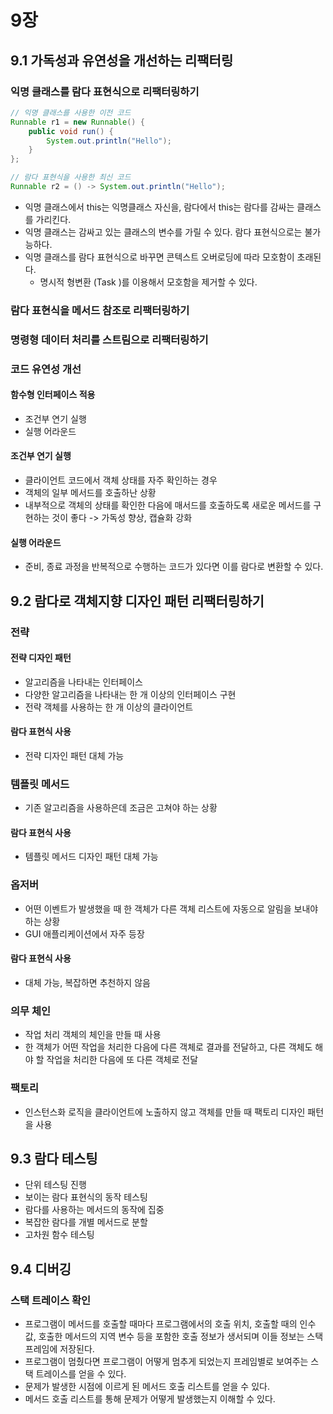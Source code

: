 # 9장



## 9.1 가독성과 유연성을 개선하는 리팩터링



### 익명 클래스를 람다 표현식으로 리팩터링하기

```java
// 익명 클래스를 사용한 이전 코드
Runnable r1 = new Runnable() {
    public void run() {
        System.out.println("Hello");
    }
};

// 람다 표현식을 사용한 최신 코드
Runnable r2 = () -> System.out.println("Hello");
```

- 익명 클래스에서 this는 익명클래스 자신을, 람다에서 this는 람다를 감싸는 클래스를 가리킨다.
- 익명 클래스는 감싸고 있는 클래스의 변수를 가릴 수 있다. 람다 표현식으로는 불가능하다.
- 익명 클래스를 람다 표현식으로 바꾸면 콘텍스트 오버로딩에 따라 모호함이 초래된다.
  - 명시적 형변환 (Task )를 이용해서 모호함을 제거할 수 있다.

### 람다 표현식을 메서드 참조로 리팩터링하기

### 명령형 데이터 처리를 스트림으로 리팩터링하기



### 코드 유연성 개선

#### 함수형 인터페이스 적용

- 조건부 연기 실행
- 실행 어라운드



#### 조건부 연기 실행

- 클라이언트 코드에서 객체 상태를 자주 확인하는 경우
- 객체의 일부 메서드를 호출하난 상황
- 내부적으로 객체의 상태를 확인한 다음에 매서드를 호출하도록 새로운 메서드를 구현하는 것이 좋다 -> 가독성 향상, 캡슐화 강화



#### 실행 어라운드

- 준비, 종료 과정을 반복적으로 수행하는 코드가 있다면 이를 람다로 변환할 수 있다.





## 9.2 람다로 객체지향 디자인 패턴 리팩터링하기



### 전략



#### 전략 디자인 패턴

- 알고리즘을 나타내는 인터페이스
- 다양한 알고리즘을 나타내는 한 개 이상의 인터페이스 구현
- 전략 객체를 사용하는 한 개 이상의 클라이언트



#### 람다 표현식 사용

- 전략 디자인 패턴 대체 가능



### 템플릿 메서드

- 기존 알고리즘을 사용하은데 조금은 고쳐야 하는 상황



#### 람다 표현식 사용

- 템플릿 메서드 디자인 패턴 대체 가능





### 옵저버

- 어떤 이벤트가 발생했을 때 한 객체가 다른 객체 리스트에 자동으로 알림을 보내야 하는 상황
- GUI 애플리케이션에서 자주 등장



#### 람다 표현식 사용

- 대체 가능, 복잡하면 추천하지 않음



### 의무 체인

- 작업 처리 객체의 체인을 만들 때 사용
- 한 객체가 어떤 작업을 처리한 다음에 다른 객체로 결과를 전달하고, 다른 객체도 해야 할 작업을 처리한 다음에 또 다른 객체로 전달



### 팩토리

- 인스턴스화 로직을 클라이언트에 노출하지 않고 객체를 만들 때 팩토리 디자인 패턴을 사용





## 9.3 람다 테스팅

- 단위 테스팅 진행
- 보이는 람다 표현식의 동작 테스팅
- 람다를 사용하는 메서드의 동작에 집중
- 복잡한 람다를 개별 메서드로 분할
- 고차원 함수 테스팅



## 9.4 디버깅



### 스택 트레이스 확인

- 프로그램이 메서드를 호출할 때마다 프로그램에서의 호출 위치, 호출할 때의 인수값, 호출한 메서드의 지역 변수 등을 포함한 호출 정보가 생서되며 이들 정보는 스택 프레임에 저장된다.
- 프로그램이 멈췄다면 프로그램이 어떻게 멈추게 되었는지 프레임별로 보여주는 스택 트레이스를 얻을 수 있다.
- 문제가 발생한 시점에 이르게 된 메서드 호출 리스트를 얻을 수 있다.
- 메서드 호출 리스트를 통해 문제가 어떻게 발생했는지 이해할 수 있다.